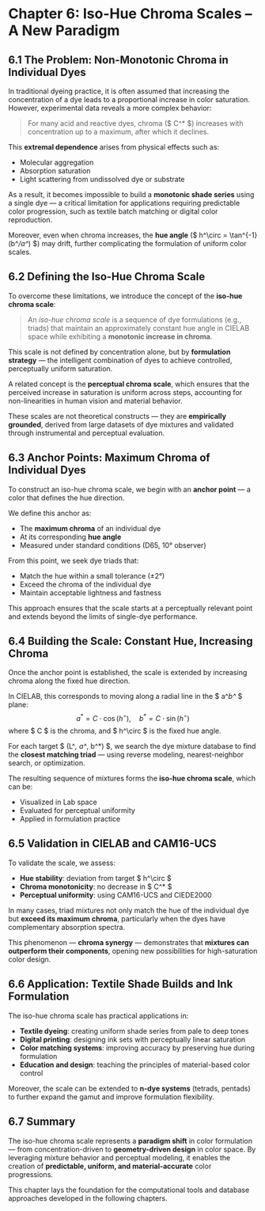 # Chapter 6: Iso-Hue Chroma Scales – A New Paradigm

## 6.1 The Problem: Non-Monotonic Chroma in Individual Dyes

In traditional dyeing practice, it is often assumed that increasing the concentration of a dye leads to a proportional increase in color saturation. However, experimental data reveals a more complex behavior:  
> For many acid and reactive dyes, chroma ($ C^* $) increases with concentration up to a maximum, after which it declines.

This **extremal dependence** arises from physical effects such as:
- Molecular aggregation
- Absorption saturation
- Light scattering from undissolved dye or substrate

As a result, it becomes impossible to build a **monotonic shade series** using a single dye — a critical limitation for applications requiring predictable color progression, such as textile batch matching or digital color reproduction.

Moreover, even when chroma increases, the **hue angle** ($ h^\circ = \tan^{-1}(b^*/a^*) $) may drift, further complicating the formulation of uniform color scales.

## 6.2 Defining the Iso-Hue Chroma Scale

To overcome these limitations, we introduce the concept of the **iso-hue chroma scale**:

> An *iso-hue chroma scale* is a sequence of dye formulations (e.g., triads) that maintain an approximately constant hue angle in CIELAB space while exhibiting a **monotonic increase in chroma**.

This scale is not defined by concentration alone, but by **formulation strategy** — the intelligent combination of dyes to achieve controlled, perceptually uniform saturation.

A related concept is the **perceptual chroma scale**, which ensures that the perceived increase in saturation is uniform across steps, accounting for non-linearities in human vision and material behavior.

These scales are not theoretical constructs — they are **empirically grounded**, derived from large datasets of dye mixtures and validated through instrumental and perceptual evaluation.

## 6.3 Anchor Points: Maximum Chroma of Individual Dyes

To construct an iso-hue chroma scale, we begin with an **anchor point** — a color that defines the hue direction.

We define this anchor as:
- The **maximum chroma** of an individual dye
- At its corresponding **hue angle**
- Measured under standard conditions (D65, 10° observer)

From this point, we seek dye triads that:
- Match the hue within a small tolerance (±2°)
- Exceed the chroma of the individual dye
- Maintain acceptable lightness and fastness

This approach ensures that the scale starts at a perceptually relevant point and extends beyond the limits of single-dye performance.

## 6.4 Building the Scale: Constant Hue, Increasing Chroma

Once the anchor point is established, the scale is extended by increasing chroma along the fixed hue direction.

In CIELAB, this corresponds to moving along a radial line in the $ a^*b^* $ plane:
$$
a^* = C \cdot \cos(h^\circ), \quad b^* = C \cdot \sin(h^\circ)
$$
where $ C $ is the chroma, and $ h^\circ $ is the fixed hue angle.

For each target $ (L^*, a^*, b^*) $, we search the dye mixture database to find the **closest matching triad** — using reverse modeling, nearest-neighbor search, or optimization.

The resulting sequence of mixtures forms the **iso-hue chroma scale**, which can be:
- Visualized in Lab space
- Evaluated for perceptual uniformity
- Applied in formulation practice

## 6.5 Validation in CIELAB and CAM16-UCS

To validate the scale, we assess:
- **Hue stability**: deviation from target $ h^\circ $
- **Chroma monotonicity**: no decrease in $ C^* $
- **Perceptual uniformity**: using CAM16-UCS and CIEDE2000

In many cases, triad mixtures not only match the hue of the individual dye but **exceed its maximum chroma**, particularly when the dyes have complementary absorption spectra.

This phenomenon — **chroma synergy** — demonstrates that **mixtures can outperform their components**, opening new possibilities for high-saturation color design.

## 6.6 Application: Textile Shade Builds and Ink Formulation

The iso-hue chroma scale has practical applications in:
- **Textile dyeing**: creating uniform shade series from pale to deep tones
- **Digital printing**: designing ink sets with perceptually linear saturation
- **Color matching systems**: improving accuracy by preserving hue during formulation
- **Education and design**: teaching the principles of material-based color control

Moreover, the scale can be extended to **n-dye systems** (tetrads, pentads) to further expand the gamut and improve formulation flexibility.

## 6.7 Summary

The iso-hue chroma scale represents a **paradigm shift** in color formulation — from concentration-driven to **geometry-driven design** in color space. By leveraging mixture behavior and perceptual modeling, it enables the creation of **predictable, uniform, and material-accurate** color progressions.

This chapter lays the foundation for the computational tools and database approaches developed in the following chapters.